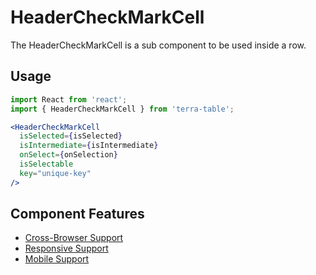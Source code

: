 # HeaderCheckMarkCell

The HeaderCheckMarkCell is a sub component to be used inside a row.

## Usage

```jsx
import React from 'react';
import { HeaderCheckMarkCell } from 'terra-table';

<HeaderCheckMarkCell
  isSelected={isSelected}
  isIntermediate={isIntermediate}
  onSelect={onSelection}
  isSelectable
  key="unique-key"
/>
```

## Component Features
* [Cross-Browser Support](https://github.com/cerner/terra-ui/blob/master/src/terra-dev-site/contributing/ComponentStandards.e.contributing.md#cross-browser-support)
* [Responsive Support](https://github.com/cerner/terra-ui/blob/master/src/terra-dev-site/contributing/ComponentStandards.e.contributing.md#responsive-support)
* [Mobile Support](https://github.com/cerner/terra-ui/blob/master/src/terra-dev-site/contributing/ComponentStandards.e.contributing.md#mobile-support)
